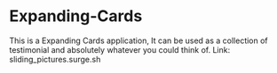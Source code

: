 # Expanding-Cards
This is a Expanding Cards application, It can be used as a collection of testimonial and absolutely whatever you could think of.
Link: sliding_pictures.surge.sh
